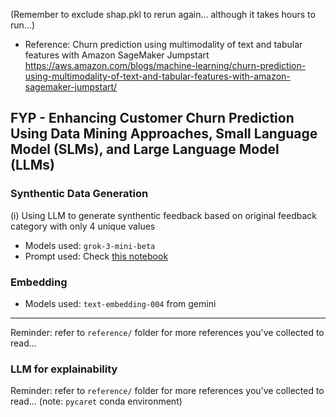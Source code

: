 (Remember to exclude shap.pkl to rerun again... although it takes hours to run...)


- Reference: Churn prediction using multimodality of text and tabular features with Amazon SageMaker Jumpstart https://aws.amazon.com/blogs/machine-learning/churn-prediction-using-multimodality-of-text-and-tabular-features-with-amazon-sagemaker-jumpstart/


## FYP - Enhancing Customer Churn Prediction Using Data Mining Approaches, Small Language Model (SLMs), and Large Language Model (LLMs)

### Synthentic Data Generation

(i) Using LLM to generate synthentic feedback based on original feedback category with only 4 unique values

- Models used: `grok-3-mini-beta`
- Prompt used: Check [this notebook](notebook/text-representation/utils/prepare_llm_prompt.py)


### Embedding

- Models used: `text-embedding-004` from gemini

----

Reminder: refer to `reference/` folder for more references you've collected to read...


### LLM for explainability

Reminder: refer to `reference/` folder for more references you've collected to read... (note: `pycaret` conda environment)

